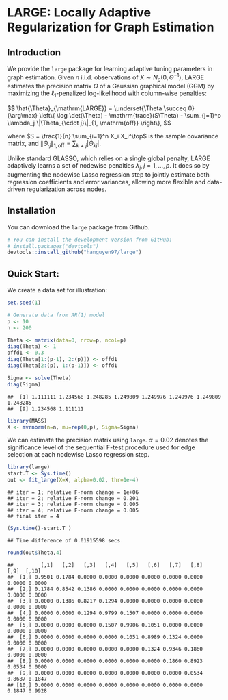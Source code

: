 LARGE: Locally Adaptive Regularization for Graph Estimation
================

## Introduction

We provide the `large` package for learning adaptive tuning parameters
in graph estimation. Given $n$ i.i.d. observations of
$X \sim N_p(0, \Theta^{-1})$, LARGE estimates the precision matrix
$\Theta$ of a Gaussian graphical model (GGM) by maximizing the
$\ell_1$-penalized log-likelihood with column-wise penalties:
<p>
$$
    \hat{\Theta}_{\mathrm{LARGE}} = \underset{\Theta \succeq 0}{\arg\max} \left\{ \log \det(\Theta) - \mathrm{trace}(S\Theta) - \sum_{j=1}^p \lambda_j \|\Theta_{\cdot j}\|_{1, \mathrm{off}} \right\},
$$
</p>

where $S = \frac{1}{n} \sum_{i=1}^n X_i X_i^\top$ is the sample
covariance matrix, and
$\|\Theta_{\cdot j}\|_{1, \mathrm{off}} = \sum_{k \ne j} |\Theta_{kj}|$.

Unlike standard GLASSO, which relies on a single global penalty, LARGE
adaptively learns a set of nodewise penalties
$\lambda_j, j = 1, \ldots, p$. It does so by augmenting the nodewise
Lasso regression step to jointly estimate both regression coefficients
and error variances, allowing more flexible and data-driven
regularization across nodes.

## Installation

You can download the `large` package from Github.

``` r
# You can install the development version from GitHub:
# install.packages("devtools")
devtools::install_github("hanguyen97/large")
```

## Quick Start:

We create a data set for illustration:

``` r
set.seed(1)

# Generate data from AR(1) model
p <- 10
n <- 200

Theta <- matrix(data=0, nrow=p, ncol=p)
diag(Theta) <- 1
offd1 <- 0.3
diag(Theta[1:(p-1), 2:(p)]) <- offd1
diag(Theta[2:(p), 1:(p-1)]) <- offd1

Sigma <- solve(Theta)
diag(Sigma)
```

    ##  [1] 1.111111 1.234568 1.248285 1.249809 1.249976 1.249976 1.249809 1.248285
    ##  [9] 1.234568 1.111111

``` r
library(MASS)
X <- mvrnorm(n=n, mu=rep(0,p), Sigma=Sigma)
```

We can estimate the precision matrix using `large`. $\alpha = 0.02$
denotes the significance level of the sequential F-test procedure used
for edge selection at each nodewise Lasso regression step.

``` r
library(large)
start.T <- Sys.time()
out <- fit_large(X=X, alpha=0.02, thr=1e-4)
```

    ## iter = 1; relative F-norm change = 1e+06
    ## iter = 2; relative F-norm change = 0.201
    ## iter = 3; relative F-norm change = 0.005
    ## iter = 4; relative F-norm change = 0.005
    ## final iter = 4

``` r
(Sys.time()-start.T )
```

    ## Time difference of 0.01915598 secs

``` r
round(out$Theta,4)
```

    ##         [,1]   [,2]   [,3]   [,4]   [,5]   [,6]   [,7]   [,8]   [,9]  [,10]
    ##  [1,] 0.9501 0.1784 0.0000 0.0000 0.0000 0.0000 0.0000 0.0000 0.0000 0.0000
    ##  [2,] 0.1784 0.8542 0.1386 0.0000 0.0000 0.0000 0.0000 0.0000 0.0000 0.0000
    ##  [3,] 0.0000 0.1386 0.8217 0.1294 0.0000 0.0000 0.0000 0.0000 0.0000 0.0000
    ##  [4,] 0.0000 0.0000 0.1294 0.9799 0.1507 0.0000 0.0000 0.0000 0.0000 0.0000
    ##  [5,] 0.0000 0.0000 0.0000 0.1507 0.9906 0.1051 0.0000 0.0000 0.0000 0.0000
    ##  [6,] 0.0000 0.0000 0.0000 0.0000 0.1051 0.8989 0.1324 0.0000 0.0000 0.0000
    ##  [7,] 0.0000 0.0000 0.0000 0.0000 0.0000 0.1324 0.9346 0.1860 0.0000 0.0000
    ##  [8,] 0.0000 0.0000 0.0000 0.0000 0.0000 0.0000 0.1860 0.8923 0.0534 0.0000
    ##  [9,] 0.0000 0.0000 0.0000 0.0000 0.0000 0.0000 0.0000 0.0534 0.8687 0.1847
    ## [10,] 0.0000 0.0000 0.0000 0.0000 0.0000 0.0000 0.0000 0.0000 0.1847 0.9928
